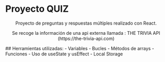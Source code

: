 # Proyecto QUIZ
<p align="center">Proyecto de preguntas y respuestas múltiples realizado con React.</p>
<p align="center">Se recoge la información de una api externa llamada : THE TRIVIA API (https://the-trivia-api.com)</p>
## Herramientas utilizadas:
- Variables
- Bucles
- Métodos de arrays
- Funciones
- Uso de useState y usEffect
- Local Storage
